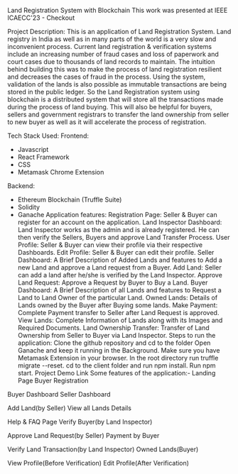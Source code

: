 Land Registration System with Blockchain
This work was presented at IEEE ICAECC'23 - Checkout
 

Project Description:
This is an application of Land Registration System. Land registry in India as well as in many parts of the world is a very slow and inconvenient process. Current land registration & verification systems include an increasing number of fraud cases and loss of paperwork and court cases due to thousands of land records to maintain.
The intuition behind building this was to make the process of land registration resilient and decreases the cases of fraud in the process. Using the system, validation of the lands is also possible as immutable transactions are being stored in the public ledger.
So the Land Registration system using blockchain is a distributed system that will store all the transactions made during the process of land buying. This will also be helpful for buyers, sellers and government registrars to transfer the land ownership from seller to new buyer as well as it will accelerate the process of registration.

Tech Stack Used:
Frontend:
* Javascript
* React Framework
* CSS
* Metamask Chrome Extension

Backend:
* Ethereum Blockchain (Truffle Suite)
* Solidity
* Ganache
Application features:
Registration Page: Seller & Buyer can register for an account on the application.
Land Inspector Dashboard: Land Inspector works as the admin and is already registered. He can then verify the Sellers, Buyers and approve Land Transfer Process.
User Profile: Seller & Buyer can view their profile via their respective Dashboards.
Edit Profile: Seller & Buyer can edit their profile.
Seller Dashboard: A Brief Description of Added Lands and features to Add a new Land and approve a Land request from a Buyer.
Add Land: Seller can add a land after he/she is verified by the Land Inspector.
Approve Land Request: Approve a Request by Buyer to Buy a Land.
Buyer Dashboard: A Brief Description of all Lands and features to Request a Land to Land Owner of the particular Land.
Owned Lands: Details of Lands owned by the Buyer after Buying some lands.
Make Payment: Complete Payment transfer to Seller after Land Request is approved.
View Lands: Complete Information of Lands along with its Images and Required Documents.
Land Ownership Transfer: Transfer of Land Ownership from Seller to Buyer via Land Inspector.
Steps to run the application:
Clone the github repository and cd to the folder
Open Ganache and keep it running in the Background.
Make sure you have Metamask Extension in your browser.
In the root directory run truffle migrate --reset.
cd to the client folder and run npm install.
Run npm start.
Project Demo Link
Some features of the application:-
Landing Page	Buyer Registration
	
Buyer Dashboard	Seller Dashboard
	
Add Land(by Seller)	View all Lands Details
	
Help & FAQ Page	Verify Buyer(by Land Inspector)
	
Approve Land Request(by Seller)	Payment by Buyer
	
Verify Land Transaction(by Land Inspector)	Owned Lands(Buyer)
	
View Profile(Before Verification)	Edit Profile(After Verification)
	
